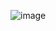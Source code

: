 ![image](https://github.com/heesoo-park/ForCodeKata/assets/80674868/27677f7a-265a-43c7-8693-e3c18dd97e5e)
